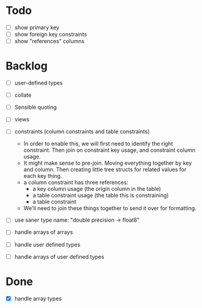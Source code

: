 # Todo
- [ ] show primary key
- [ ] show foreign key constraints
- [ ] show "references" columns

# Backlog
- [ ] user-defined types
- [ ] collate
- [ ] Sensible quoting
- [ ] views
- [ ] constraints (column constraints and table constraints)
  - In order to enable this, we will first need to identify the right
    constraint. Then join on constraint key usage, and constraint column
    usage.
  - It might make sense to pre-join. Moving everything together by 
    key and column. Then creating little tree structs for related values
    for each key thing. 
  - a column constraint has three references: 
    - a key column usage (the origin column in the table)
    - a table constraint usage (the table this is constraining)
    - a table constraint
  - We'll need to join these things together to send it over for formatting.

- [ ] use saner type name: "double precision -> float8"
- [ ] handle arrays of arrays
- [ ] handle user defined types
- [ ] handle arrays of user defined types

# Done
- [x] handle array types
